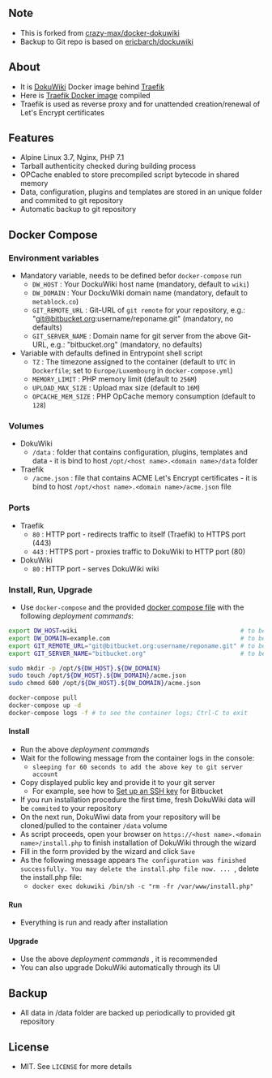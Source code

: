 ## Note

* This is forked from [crazy-max/docker-dokuwiki](https://github.com/crazy-max/docker-dokuwiki)
* Backup to Git repo is based on [ericbarch/dockuwiki](https://github.com/ericbarch/dockuwiki)

## About

* It is [DokuWiki](https://www.dokuwiki.org/dokuwiki) Docker image behind [Traefik](https://github.com/containous/traefik)
* Here is [Traefik Docker image](https://github.com/containous/traefik-library-image) compiled
* Traefik is used as reverse proxy and for unattended creation/renewal of Let's Encrypt certificates

## Features

* Alpine Linux 3.7, Nginx, PHP 7.1
* Tarball authenticity checked during building process
* OPCache enabled to store precompiled script bytecode in shared memory
* Data, configuration, plugins and templates are stored in an unique folder and commited to git repository
* Automatic backup to git repository

## Docker Compose

### Environment variables

* Mandatory variable, needs to be defined befor `docker-compose` run
    * `DW_HOST` : Your DockuWiki host name (mandatory, default to `wiki`)
    * `DW_DOMAIN` : Your DockuWiki domain name (mandatory, default to `metablock.co`)
    * `GIT_REMOTE_URL` : Git-URL of `git remote` for your repository, e.g.: "git@bitbucket.org:username/reponame.git" (mandatory, no defaults) 
    * `GIT_SERVER_NAME` : Domain name for git server from the above Git-URL, e.g.: "bitbucket.org" (mandatory, no defaults)
* Variable with defaults defined in Entrypoint shell script
    * `TZ` : The timezone assigned to the container (default to `UTC` in `Dockerfile`; set to `Europe/Luxembourg` in `docker-compose.yml`)
    * `MEMORY_LIMIT` : PHP memory limit (default to `256M`)
    * `UPLOAD_MAX_SIZE` : Upload max size (default to `16M`)
    * `OPCACHE_MEM_SIZE` : PHP OpCache memory consumption (default to `128`)

### Volumes

* DokuWiki
    * `/data` : folder that contains configuration, plugins, templates and data - it is bind to host `/opt/<host name>.<domain name>/data` folder
* Traefik
    * `/acme.json` : file that contains ACME Let's Encrypt certificates - it is bind to host `/opt/<host name>.<domain name>/acme.json` file

### Ports

* Traefik
    * `80` : HTTP port - redirects traffic to itself (Traefik) to HTTPS port (443)
    * `443` : HTTPS port - proxies traffic to DokuWiki to HTTP port (80)
* DokuWiki
    * `80` : HTTP port - serves DokuWiki wiki

### Install, Run, Upgrade

* Use `docker-compose` and the provided [docker compose file](docker-compose.yml) with the following _deployment commands_:

```bash
export DW_HOST=wiki                                             # to be changed to your host name
export DW_DOMAIN=example.com                                    # to be changed to your domain name
export GIT_REMOTE_URL="git@bitbucket.org:username/reponame.git" # to be changed to your repo git-url
export GIT_SERVER_NAME="bitbucket.org"                          # to be changed to your git server domain name from the above git-url

sudo mkdir -p /opt/${DW_HOST}.${DW_DOMAIN}
sudo touch /opt/${DW_HOST}.${DW_DOMAIN}/acme.json
sudo chmod 600 /opt/${DW_HOST}.${DW_DOMAIN}/acme.json

docker-compose pull
docker-compose up -d
docker-compose logs -f # to see the container logs; Ctrl-C to exit
```

#### Install

* Run the above _deployment commands_
* Wait for the following message from the container logs in the console:
    * `sleeping for 60 seconds to add the above key to git server account`
* Copy displayed public key and provide it to your git server
    * For example, see how to [Set up an SSH key](https://confluence.atlassian.com/bitbucket/set-up-an-ssh-key-728138079.html) for Bitbucket
* If you run installation procedure the first time, fresh DokuWiki data will be `commited` to your repository
* On the next run, DokuWiwi data from your repository will be cloned/pulled to the container `/data` volume
* As script proceeds, open your browser on `https://<host name>.<domain name>/install.php` to finish installation of DokuWiki through the wizard
* Fill in the form provided by the wizard and click `Save`
* As the following message appears `The configuration was finished successfully. You may delete the install.php file now. ... `, delete the install.php file:
    * `docker exec dokuwiki /bin/sh -c "rm -fr /var/www/install.php"`

#### Run

* Everything is run and ready after installation

#### Upgrade

* Use the above _deployment commands_ , it is recommended
* You can also upgrade DokuWiki automatically through its UI

## Backup

* All data in /data folder are backed up periodically to provided git repository

## License

* MIT. See `LICENSE` for more details
